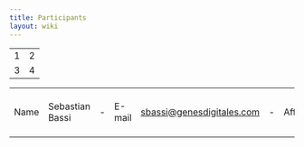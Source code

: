 ```yaml
---
title: Participants
layout: wiki
---
```


|     |     |
|-----|-----|
| 1   | 2   |
| 3   | 4   |

|      |                    |        |                              |             |                                    |          |                                      |                 |                                         |                         |                                                          |                         |                                           |              |                                     |
|------|--------------------|--------|------------------------------|-------------|------------------------------------|----------|--------------------------------------|-----------------|-----------------------------------------|-------------------------|----------------------------------------------------------|-------------------------|-------------------------------------------|--------------|-------------------------------------|
| Name | Sebastian Bassi |- | E-mail | sbassi@genesdigitales.com |- | Affiliation | Universidad Nacional de Quilmes |- | Location | Balcarce, Buenos Aires, Argentina |- | Uses Python for | Bioinformatics and data manipulation |- | Work/Research Interests | IT Manager Advanta Seeds in Balcarce Research Station |- | Biopython Contributions | LCC and primer Tm calculation function |- | Relevant URL | <http://www.bioinformatica.info> |- |


